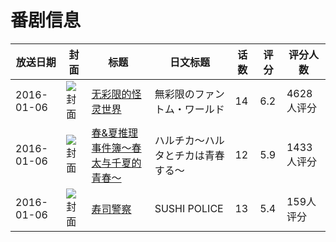 # 番剧信息

|放送日期|封面|标题|日文标题|话数|评分|评分人数|
|---|---|---|---|---|---|---|
|2016-01-06|![封面](https://lain.bgm.tv/pic/cover/c/20/7e/94040_kOkAg.jpg)|[无彩限的怪灵世界](https://bangumi.tv/subject/94040)|無彩限のファントム・ワールド|14|6.2|4628人评分|
|2016-01-06|![封面](https://lain.bgm.tv/pic/cover/c/f9/73/136213_0owF9.jpg)|[春&夏推理事件簿～春太与千夏的青春～](https://bangumi.tv/subject/136213)|ハルチカ～ハルタとチカは青春する～|12|5.9|1433人评分|
|2016-01-06|![封面](https://lain.bgm.tv/pic/cover/c/ad/c2/162792_KY46U.jpg)|[寿司警察](https://bangumi.tv/subject/162792)|SUSHI POLICE|13|5.4|159人评分|

